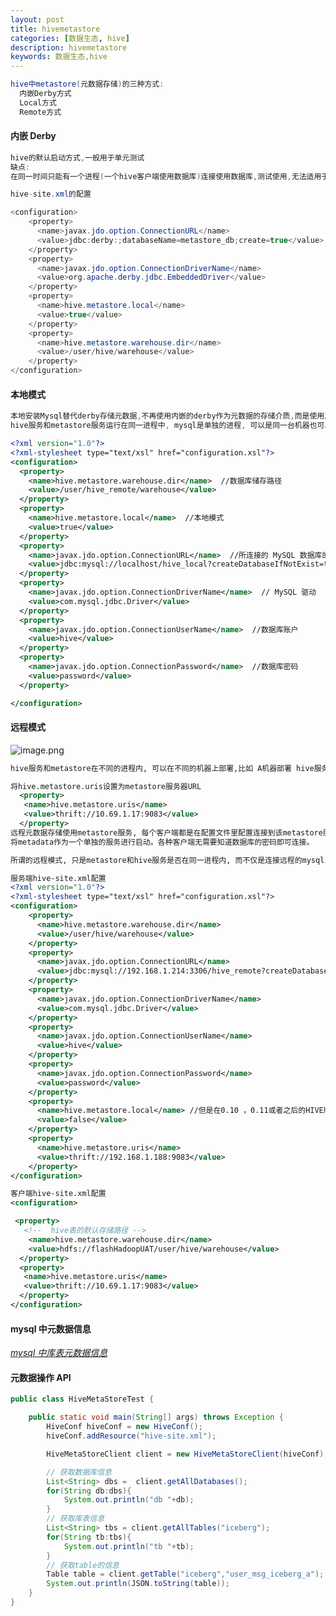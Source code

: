```yaml
---
layout: post
title: hivemetastore
categories: [数据生态, hive]
description: hivemetastore
keywords: 数据生态,hive
---
```


 <meta name="referrer" content="no-referrer"/>

```java
hive中metastore(元数据存储)的三种方式:
  内嵌Derby方式
  Local方式
  Remote方式

```

#### 内嵌 Derby

```java
hive的默认启动方式,一般用于单元测试
缺点:
在同一时间只能有一个进程(一个hive客户端使用数据库)连接使用数据库,测试使用,无法适用于生产环境


```

```java
hive-site.xml的配置

<configuration>
    <property>
      <name>javax.jdo.option.ConnectionURL</name>
      <value>jdbc:derby:;databaseName=metastore_db;create=true</value>
    </property>
    <property>
      <name>javax.jdo.option.ConnectionDriverName</name>
      <value>org.apache.derby.jdbc.EmbeddedDriver</value>
    </property>
    <property>
      <name>hive.metastore.local</name>
      <value>true</value>
    </property>
    <property>
      <name>hive.metastore.warehouse.dir</name>
      <value>/user/hive/warehouse</value>
    </property>
</configuration>
```

#### 本地模式

```java
本地安装Mysql替代derby存储元数据,不再使用内嵌的derby作为元数据的存储介质,而是使用其他数据库比如mysql来存储元数据
hive服务和metastore服务运行在同一进程中, mysql是单独的进程, 可以是同一台机器也可以分开部署

```

```xml
<?xml version="1.0"?>
<?xml-stylesheet type="text/xsl" href="configuration.xsl"?>
<configuration>
  <property>
    <name>hive.metastore.warehouse.dir</name>  //数据库储存路径
    <value>/user/hive_remote/warehouse</value>
  </property>
  <property>
    <name>hive.metastore.local</name>  //本地模式
    <value>true</value>
  </property>
  <property>
    <name>javax.jdo.option.ConnectionURL</name>  //所连接的 MySQL 数据库的地址
    <value>jdbc:mysql://localhost/hive_local?createDatabaseIfNotExist=true</value>  //问号后固定格式防止定时任务报错
  </property>
  <property>
    <name>javax.jdo.option.ConnectionDriverName</name>  // MySQL 驱动
    <value>com.mysql.jdbc.Driver</value>
  </property>
  <property>
    <name>javax.jdo.option.ConnectionUserName</name>  //数据库账户
    <value>hive</value>
  </property>
  <property>
    <name>javax.jdo.option.ConnectionPassword</name>  //数据库密码
    <value>password</value>
  </property>

</configuration>
```

#### 远程模式

![image.png](https://cdn.nlark.com/yuque/0/2021/png/659846/1640311495378-1b9e707b-2d8f-4ffe-94f6-7cb2b2f9ded9.png#clientId=u3dc1c14c-6f6e-4&from=paste&height=145&id=u8b46d8e7&margin=%5Bobject%20Object%5D&name=image.png&originHeight=171&originWidth=561&originalType=binary&ratio=1&size=21044&status=done&style=none&taskId=ud0583afe-a009-4548-bbea-2717ebcc03a&width=475.5)

```xml
hive服务和metastore在不同的进程内, 可以在不同的机器上部署,比如 A机器部署 hive服务, B机器部署metastore服务

将hive.metastore.uris设置为metastore服务器URL
  <property>
   <name>hive.metastore.uris</name>
   <value>thrift://10.69.1.17:9083</value>
  </property>
远程元数据存储使用metastore服务, 每个客户端都是在配置文件里配置连接到该metastore服务。
将metadata作为一个单独的服务进行启动。各种客户端无需要知道数据库的密码即可连接。

所谓的远程模式, 只是metastore和hive服务是否在同一进程内, 而不仅是连接远程的mysql
```

```xml
服务端hive-site.xml配置
<?xml version="1.0"?>
<?xml-stylesheet type="text/xsl" href="configuration.xsl"?>
<configuration>
    <property>
      <name>hive.metastore.warehouse.dir</name>
      <value>/user/hive/warehouse</value>
    </property>
    <property>
      <name>javax.jdo.option.ConnectionURL</name>
      <value>jdbc:mysql://192.168.1.214:3306/hive_remote?createDatabaseIfNotExist=true</value>
    </property>
    <property>
      <name>javax.jdo.option.ConnectionDriverName</name>
      <value>com.mysql.jdbc.Driver</value>
    </property>
    <property>
      <name>javax.jdo.option.ConnectionUserName</name>
      <value>hive</value>
    </property>
    <property>
      <name>javax.jdo.option.ConnectionPassword</name>
      <value>password</value>
    </property>
    <property>
      <name>hive.metastore.local</name> //但是在0.10 ，0.11或者之后的HIVE版本 hive.metastore.local 属性不再使用。
      <value>false</value>
    </property>
    <property>
      <name>hive.metastore.uris</name>
      <value>thrift://192.168.1.188:9083</value>
    </property>
</configuration>
```

```xml
客户端hive-site.xml配置
<configuration>

 <property>
   <!--  hive表的默认存储路径 -->
    <name>hive.metastore.warehouse.dir</name>
    <value>hdfs://flashHadoopUAT/user/hive/warehouse</value>
  </property>
  <property>
   <name>hive.metastore.uris</name>
   <value>thrift://10.69.1.17:9083</value>
  </property>
</configuration>

```

#### mysql 中元数据信息

[_mysql 中库表元数据信息_](https://blog.csdn.net/weixin_38924500/article/details/107021763?spm=1001.2101.3001.6650.2&utm_medium=distribute.pc_relevant.none-task-blog-2%7Edefault%7ECTRLIST%7Edefault-2.opensearchhbase&depth_1-utm_source=distribute.pc_relevant.none-task-blog-2%7Edefault%7ECTRLIST%7Edefault-2.opensearchhbase)

#### 元数据操作 API

```java
public class HiveMetaStoreTest {

    public static void main(String[] args) throws Exception {
        HiveConf hiveConf = new HiveConf();
        hiveConf.addResource("hive-site.xml");

        HiveMetaStoreClient client = new HiveMetaStoreClient(hiveConf);

        // 获取数据库信息
        List<String> dbs =  client.getAllDatabases();
        for(String db:dbs){
            System.out.println("db "+db);
        }
        // 获取库表信息
        List<String> tbs = client.getAllTables("iceberg");
        for(String tb:tbs){
            System.out.println("tb "+tb);
        }
        // 获取table的信息
        Table table = client.getTable("iceberg","user_msg_iceberg_a");
        System.out.println(JSON.toString(table));
    }
}
```
